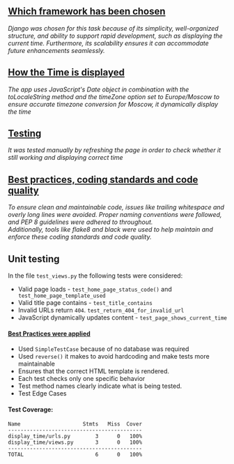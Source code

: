 ## <ins>Which framework has been chosen</ins> 
*Django was chosen for this task because of its simplicity, well-organized structure, and ability to support rapid development, such as displaying the current time. Furthermore, its scalability ensures it can accommodate future enhancements seamlessly.*

## <ins>How the Time is displayed</ins>
*The app uses JavaScript's Date object in combination with the toLocaleString method and the timeZone option set to Europe/Moscow to ensure accurate timezone conversion for Moscow, it dynamically display the time*

## <ins>Testing</ins>
*It was tested manually by refreshing the page in order to check whether it still working and displaying correct time*

## <ins>Best practices, coding standards and code quality</ins>
*To ensure clean and maintainable code, issues like trailing whitespace and overly long lines were avoided. Proper naming conventions were followed, and PEP 8 guidelines were adhered to throughout.  <br>
Additionally, tools like flake8 and black were used to help maintain and enforce these coding standards and code quality.*

## Unit testing 
In the file ```test_views.py``` the following tests were considered: <br>
 - Valid page loads - ```test_home_page_status_code()``` and ``` test_home_page_template_used```
 - Valid title page contains - ```test_title_contains```
 - Invalid URLs return `404`.  ```test_return_404_for_invalid_url```
 - JavaScript dynamically updates content - ```test_page_shows_current_time```
#### <ins>Best Practices were applied</ins> <br>
- Used ```SimpleTestCase``` because of no database was required
- Used ```reverse()``` it makes to avoid hardcoding and make tests more maintainable 
- Ensures that the correct HTML template is rendered.
- Each test checks only one specific behavior
- Test method names clearly indicate what is being tested.
- Test Edge Cases

#### Test Coverage: 
```text
Name                    Stmts   Miss  Cover
-------------------------------------------
display_time/urls.py        3      0   100%
display_time/views.py       3      0   100%
-------------------------------------------
TOTAL                       6      0   100%
```